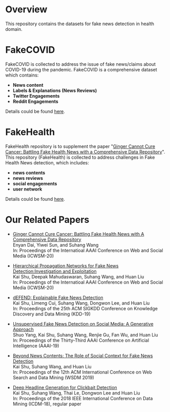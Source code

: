 # Overview
This repository contains the datasets for fake news detection in health domain. 

# FakeCOVID
FakeCOVID is collected to address the issue of fake news/claims about COVID-19 during the pandemic. 
FakeCOVID is a comprehensive dataset which contains:
* **News content** 
* **Labels & Explanations (News Reviews)**
* **Twitter Engagements** 
* **Reddit Engagements**

Details could be found [here](FakeCOVID/README.md).
# FakeHealth
FakeHealth repository is to supplement the paper "[Ginger Cannot Cure Cancer: Battling Fake Health News with a Comprehensive Data Repository](https://arxiv.org/abs/2002.00837)".
This repository (FakeHealth) is collected to address challenges in Fake Health News detection, which includes:
* **news contents**
* **news reviews** 
* **social engagements**
* **user network**
  
 Details could be found [here](./FakeHealth/README.md).

# Our Related Papers
* [Ginger Cannot Cure Cancer: Battling Fake Health News with A Comprehensive Data Repository](./papers/7350-Article%20Text-10580-1-10-20200601.pdf) <br>
Enyan Dai, Yiwei Sun, and Suhang Wang <br>
In: Proceedings of the Internatioal AAAI Conference on Web and Social Media (ICWSM-20)
* [Hierarchical Propagation Networks for Fake News Detection:Investigation and Exploitation](./papers/7329-Article%20Text-10559-1-10-20200601.pdf)<br>
Kai Shu, Deepak Mahudaswaran, Suhang Wang, and Huan Liu <br>
In: Proceedings of the Internatioal AAAI Conference on Web and Social Media (ICWSM-20)
* [dEFEND: Explainable Fake News Detection](./papers/3292500.3330935.pdf) <br>
Kai Shu, Limeng Cui, Suhang Wang, Dongwon Lee, and Huan Liu <br>
In: Proceedings of the 25th ACM SIGKDD Conference on Knowledge Discovery and Data Mining (KDD-19)
* [Unsupervised Fake News Detection on Social Media: A Generative Approach](papers/4508-Article%20Text-7547-1-10-20190706.pdf) <br>
Shuo Yang, Kai Shu, Suhang Wang, Renjie Gu, Fan Wu, and Huan Liu <br>
In: Proceedings of the Thirty-Third AAAI Conference on Artificial Intelligence (AAAI-19)

* [Beyond News Contents: The Role of Social Context for Fake News Detection](./papers/wsdm_2019_fake_news.pdf) <br>
Kai Shu, Suhang Wang, and Huan Liu <br>
In: Proceedings of the 12th ACM International Conference on Web Search and Data Mining (WSDM 2019)

* [Deep Headline Generation for Clickbait Detection](./papers/clickbait_2018.pdf) <br>
Kai Shu, Suhang Wang, Thai Le, Dongwon Lee and Huan Liu <br>
In: Proceedings of the 2018 IEEE International Conference on Data Mining (ICDM-18), regular paper